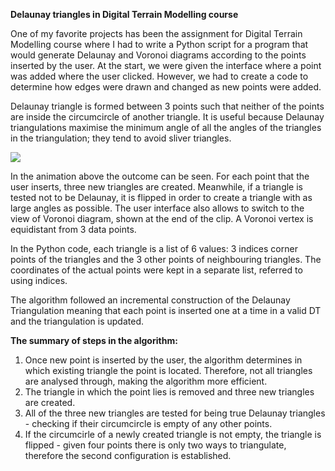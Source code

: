**Delaunay triangles in Digital Terrain Modelling course**

One of my favorite projects has been the assignment for Digital Terrain Modelling course where I had to write a Python script for a program that would generate Delaunay and Voronoi diagrams according to the points inserted by the user. At the start, we were given the interface where a point was added where the user clicked. However, we had to create a code to determine how edges were drawn and changed as new points were added.

Delaunay triangle is formed between 3 points such that neither of the points are inside the circumcircle of another triangle. It is useful because Delaunay triangulations maximise the minimum angle of all the angles of the triangles in the triangulation; they tend to avoid sliver triangles.

![](https://github.com/University_projects/Delaunay_triangles/Delaunay_demo.gif)

In the animation above the outcome can be seen. For each point that the user inserts, three new triangles are created. Meanwhile, if a triangle is tested not to be Delaunay, it is flipped in order to create a triangle with as large angles as possible. The user interface also allows to switch to the view of Voronoi diagram, shown at the end of the clip. A Voronoi vertex is equidistant from 3 data points. 

In the Python code, each triangle is a list of 6 values: 3 indices corner points of the triangles and the 3 other points of neighbouring triangles. The coordinates of the actual points were kept in a separate list, referred to using indices.

The algorithm followed an incremental construction of the Delaunay Triangulation meaning that each point is inserted one at a time in a valid DT and the triangulation is updated. 

**The summary of steps in the algorithm:**

1. Once new point is inserted by the user, the algorithm determines in which existing triangle the point is located. Therefore, not all triangles are analysed through, making the algorithm more efficient.
2. The triangle in which the point lies is removed and three new triangles are created.
3. All of the three new triangles are tested for being true Delaunay triangles - checking if their circumcircle is empty of any other points.
4. If the circumcirle of a newly created triangle is not empty, the triangle is flipped - given four points there is only two ways to triangulate, therefore the second configuration is established.